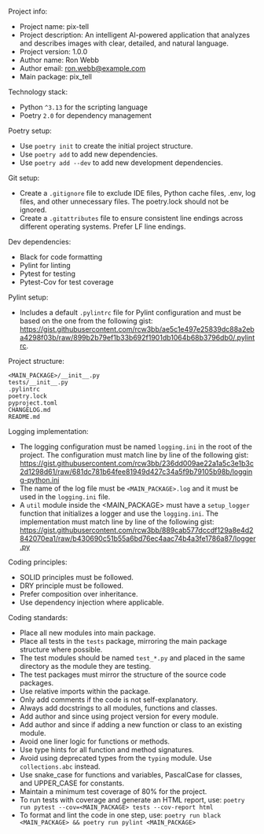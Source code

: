 Project info:
- Project name: pix-tell
- Project description: An intelligent AI-powered application that analyzes and describes images with clear, detailed, and natural language.
- Project version: 1.0.0
- Author name: Ron Webb
- Author email: ron.webb@example.com
- Main package: pix_tell

Technology stack:
- Python `^3.13` for the scripting language
- Poetry `2.0` for dependency management

Poetry setup:
- Use `poetry init` to create the initial project structure.
- Use `poetry add` to add new dependencies.
- Use `poetry add --dev` to add new development dependencies.

Git setup:
- Create a `.gitignore` file to exclude IDE files, Python cache files, .env, log files, and other unnecessary files. The poetry.lock should not be ignored.
- Create a `.gitattributes` file to ensure consistent line endings across different operating systems. Prefer LF line endings.

Dev dependencies:
- Black for code formatting
- Pylint for linting
- Pytest for testing
- Pytest-Cov for test coverage

Pylint setup: 
- Includes a default `.pylintrc` file for Pylint configuration and must be based on the one from the following gist:
 https://gist.githubusercontent.com/rcw3bb/ae5c1e497e25839dc88a2eba4298f03b/raw/899b2b79ef1b33b692f1901db1064b68b3796db0/.pylintrc.

Project structure:
```
<MAIN_PACKAGE>/__init__.py
tests/__init__.py
.pylintrc
poetry.lock
pyproject.toml
CHANGELOG.md
README.md
```

Logging implementation:
- The logging configuration must be named `logging.ini` in the root of the project. The configuration must match line by line of the following gist:
 https://gist.githubusercontent.com/rcw3bb/236dd009ae22a1a5c3e1b3c2d1298d61/raw/681dc781b64fee81949d427c34a5f9b79105b98b/logging-python.ini
- The name of the log file must be `<MAIN_PACKAGE>.log` and it must be used in the `logging.ini` file.
- A `util` module inside the <MAIN_PACKAGE> must have a `setup_logger` function that initializes a logger and use the `logging.ini`. The implementation must match line by line of the following gist:
 https://gist.githubusercontent.com/rcw3bb/889cab577dccdf129a8e4d2842070ea1/raw/b430690c51b55a6bd76ec4aac74b4a3fe1786a87/logger.py

Coding principles:
- SOLID principles must be followed.
- DRY principle must be followed.
- Prefer composition over inheritance.
- Use dependency injection where applicable.

Coding standards:
- Place all new modules into main package.
- Place all tests in the `tests` package, mirroring the main package structure where possible.
- The test modules should be named `test_*.py` and placed in the same directory as the module they are testing.
- The test packages must mirror the structure of the source code packages.
- Use relative imports within the package.
- Only add comments if the code is not self-explanatory.
- Always add docstrings to all modules, functions and classes. 
- Add author and since using project version for every module.
- Add author and since if adding a new function or class to an existing module.
- Avoid one liner logic for functions or methods.
- Use type hints for all function and method signatures.
- Avoid using deprecated types from the `typing` module. Use `collections.abc` instead.
- Use snake_case for functions and variables, PascalCase for classes, and UPPER_CASE for constants.
- Maintain a minimum test coverage of 80% for the project.
- To run tests with coverage and generate an HTML report, use:
  `poetry run pytest --cov=<MAIN_PACKAGE> tests --cov-report html`
- To format and lint the code in one step, use:
  `poetry run black <MAIN_PACKAGE> && poetry run pylint <MAIN_PACKAGE>`